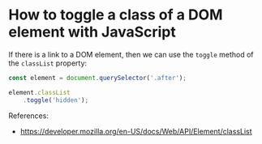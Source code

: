 # How to toggle a class of a DOM element with JavaScript

If there is a link to a DOM element, then we can use the `toggle` method of the `classList` property:

```javascript
const element = document.querySelector('.after');

element.classList
    .toggle('hidden');
```

References:
* https://developer.mozilla.org/en-US/docs/Web/API/Element/classList